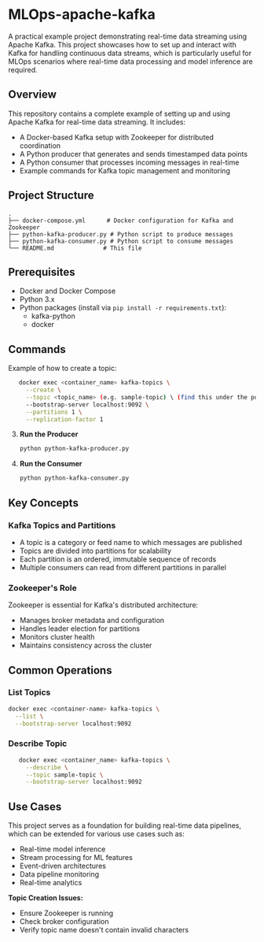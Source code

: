 # MLOps-apache-kafka

A practical example project demonstrating real-time data streaming using Apache Kafka. This project showcases how to set up and interact with Kafka for handling continuous data streams, which is particularly useful for MLOps scenarios where real-time data processing and model inference are required.

## Overview

This repository contains a complete example of setting up and using Apache Kafka for real-time data streaming. It includes:

- A Docker-based Kafka setup with Zookeeper for distributed coordination
- A Python producer that generates and sends timestamped data points
- A Python consumer that processes incoming messages in real-time
- Example commands for Kafka topic management and monitoring

## Project Structure

```
.
├── docker-compose.yml      # Docker configuration for Kafka and Zookeeper
├── python-kafka-producer.py # Python script to produce messages
├── python-kafka-consumer.py # Python script to consume messages
└── README.md              # This file
```

## Prerequisites

- Docker and Docker Compose
- Python 3.x
- Python packages (install via `pip install -r requirements.txt`):
  - kafka-python
  - docker

## Commands
Example of how to create a topic:
```bash
   docker exec <container_name> kafka-topics \
     --create \
     --topic <topic_name> (e.g. sample-topic) \ (find this under the ports section of your running container)
     --bootstrap-server localhost:9092 \
     --partitions 1 \
     --replication-factor 1
   ```

3. **Run the Producer**
   ```bash
   python python-kafka-producer.py
   ```

4. **Run the Consumer**
   ```bash
   python python-kafka-consumer.py
   ```

## Key Concepts

### Kafka Topics and Partitions
- A topic is a category or feed name to which messages are published
- Topics are divided into partitions for scalability
- Each partition is an ordered, immutable sequence of records
- Multiple consumers can read from different partitions in parallel

### Zookeeper's Role
Zookeeper is essential for Kafka's distributed architecture:
- Manages broker metadata and configuration
- Handles leader election for partitions
- Monitors cluster health
- Maintains consistency across the cluster

## Common Operations

### List Topics
```bash
docker exec <container-name> kafka-topics \
  --list \
  --bootstrap-server localhost:9092
```

### Describe Topic
```bash
   docker exec <container_name> kafka-topics \
     --describe \
     --topic sample-topic \
     --bootstrap-server localhost:9092
```

## Use Cases

This project serves as a foundation for building real-time data pipelines, which can be extended for various use cases such as:
- Real-time model inference
- Stream processing for ML features
- Event-driven architectures
- Data pipeline monitoring
- Real-time analytics

**Topic Creation Issues:**
   - Ensure Zookeeper is running
   - Check broker configuration
   - Verify topic name doesn't contain invalid characters
